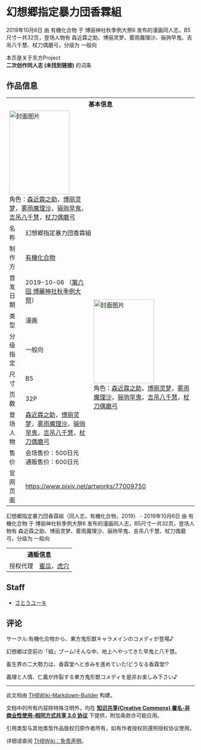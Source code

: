 # 幻想郷指定暴力団香霖組

<!-- source html: G:\repos\THBWiki-Markdown-Builder\THBWikiMarkdown\Temp\main\c\c1\ns0%3A%E5%B9%BB%E6%83%B3%E9%83%B7%E6%8C%87%E5%AE%9A%E6%9A%B4%E5%8A%9B%E5%9B%A3%E9%A6%99%E9%9C%96%E7%B5%84.html -->

2019年10月6日 由 有機化合物 于 博丽神社秋季例大祭6 发布的漫画同人志，B5尺寸一共32页，登场人物有 森近霖之助、博丽灵梦、雾雨魔理沙、骊驹早鬼、吉吊八千慧、杖刀偶磨弓，分级为 一般向

本页是关于东方Project  
 **二次创作同人志 (未找到链接)** 的词条
## 作品信息

<table><tbody><tr><th colspan="3">基本信息</th></tr><tr><td class="cover-artwork-mobile" colspan="2"><a href="./文件-幻想郷指定暴力団香霖組封面.jpg.md" class="image" title="封面图片"><img alt="封面图片" src="https://upload.thwiki.cc/thumb/b/bc/%E5%B9%BB%E6%83%B3%E9%83%B7%E6%8C%87%E5%AE%9A%E6%9A%B4%E5%8A%9B%E5%9B%A3%E9%A6%99%E9%9C%96%E7%B5%84%E5%B0%81%E9%9D%A2.jpg/161px-%E5%B9%BB%E6%83%B3%E9%83%B7%E6%8C%87%E5%AE%9A%E6%9A%B4%E5%8A%9B%E5%9B%A3%E9%A6%99%E9%9C%96%E7%B5%84%E5%B0%81%E9%9D%A2.jpg" decoding="async" loading="lazy" width="161" height="224" srcset="https://upload.thwiki.cc/thumb/b/bc/%E5%B9%BB%E6%83%B3%E9%83%B7%E6%8C%87%E5%AE%9A%E6%9A%B4%E5%8A%9B%E5%9B%A3%E9%A6%99%E9%9C%96%E7%B5%84%E5%B0%81%E9%9D%A2.jpg/242px-%E5%B9%BB%E6%83%B3%E9%83%B7%E6%8C%87%E5%AE%9A%E6%9A%B4%E5%8A%9B%E5%9B%A3%E9%A6%99%E9%9C%96%E7%B5%84%E5%B0%81%E9%9D%A2.jpg 1.5x, https://upload.thwiki.cc/thumb/b/bc/%E5%B9%BB%E6%83%B3%E9%83%B7%E6%8C%87%E5%AE%9A%E6%9A%B4%E5%8A%9B%E5%9B%A3%E9%A6%99%E9%9C%96%E7%B5%84%E5%B0%81%E9%9D%A2.jpg/322px-%E5%B9%BB%E6%83%B3%E9%83%B7%E6%8C%87%E5%AE%9A%E6%9A%B4%E5%8A%9B%E5%9B%A3%E9%A6%99%E9%9C%96%E7%B5%84%E5%B0%81%E9%9D%A2.jpg 2x" data-file-width="800" data-file-height="1112"></a><div class="cover-char">角色：<a href="./森近霖之助.md" title="森近霖之助">森近霖之助</a>，<a href="./博丽灵梦.md" title="博丽灵梦">博丽灵梦</a>，<a href="./雾雨魔理沙.md" title="雾雨魔理沙">雾雨魔理沙</a>，<a href="./骊驹早鬼.md" title="骊驹早鬼">骊驹早鬼</a>，<a href="./吉吊八千慧.md" title="吉吊八千慧">吉吊八千慧</a>，<a href="./杖刀偶磨弓.md" title="杖刀偶磨弓">杖刀偶磨弓</a></div></td>
</tr><tr><td class="label">名称</td><td colspan="2"> 幻想郷指定暴力団香霖組 </td></tr><tr><td class="label">制作方</td><td><a href="./有機化合物.md" title="有機化合物">有機化合物</a></td><td class="cover-artwork" rowspan="8" style="min-width:224px;"><a href="./文件-幻想郷指定暴力団香霖組封面.jpg.md" class="image" title="封面图片"><img alt="封面图片" src="https://upload.thwiki.cc/thumb/b/bc/%E5%B9%BB%E6%83%B3%E9%83%B7%E6%8C%87%E5%AE%9A%E6%9A%B4%E5%8A%9B%E5%9B%A3%E9%A6%99%E9%9C%96%E7%B5%84%E5%B0%81%E9%9D%A2.jpg/161px-%E5%B9%BB%E6%83%B3%E9%83%B7%E6%8C%87%E5%AE%9A%E6%9A%B4%E5%8A%9B%E5%9B%A3%E9%A6%99%E9%9C%96%E7%B5%84%E5%B0%81%E9%9D%A2.jpg" decoding="async" loading="lazy" width="161" height="224" srcset="https://upload.thwiki.cc/thumb/b/bc/%E5%B9%BB%E6%83%B3%E9%83%B7%E6%8C%87%E5%AE%9A%E6%9A%B4%E5%8A%9B%E5%9B%A3%E9%A6%99%E9%9C%96%E7%B5%84%E5%B0%81%E9%9D%A2.jpg/242px-%E5%B9%BB%E6%83%B3%E9%83%B7%E6%8C%87%E5%AE%9A%E6%9A%B4%E5%8A%9B%E5%9B%A3%E9%A6%99%E9%9C%96%E7%B5%84%E5%B0%81%E9%9D%A2.jpg 1.5x, https://upload.thwiki.cc/thumb/b/bc/%E5%B9%BB%E6%83%B3%E9%83%B7%E6%8C%87%E5%AE%9A%E6%9A%B4%E5%8A%9B%E5%9B%A3%E9%A6%99%E9%9C%96%E7%B5%84%E5%B0%81%E9%9D%A2.jpg/322px-%E5%B9%BB%E6%83%B3%E9%83%B7%E6%8C%87%E5%AE%9A%E6%9A%B4%E5%8A%9B%E5%9B%A3%E9%A6%99%E9%9C%96%E7%B5%84%E5%B0%81%E9%9D%A2.jpg 2x" data-file-width="800" data-file-height="1112"></a><div class="cover-char">角色：<a href="./森近霖之助.md" title="森近霖之助">森近霖之助</a>，<a href="./博丽灵梦.md" title="博丽灵梦">博丽灵梦</a>，<a href="./雾雨魔理沙.md" title="雾雨魔理沙">雾雨魔理沙</a>，<a href="./骊驹早鬼.md" title="骊驹早鬼">骊驹早鬼</a>，<a href="./吉吊八千慧.md" title="吉吊八千慧">吉吊八千慧</a>，<a href="./杖刀偶磨弓.md" title="杖刀偶磨弓">杖刀偶磨弓</a></div></td>
</tr><tr><td class="label">首发日期</td><td>2019-10-06&#160;（<a href="/展会作品列表?e=%E5%8D%9A%E4%B8%BD%E7%A5%9E%E7%A4%BE%E7%A7%8B%E5%AD%A3%E4%BE%8B%E5%A4%A7%E7%A5%AD%236">第六回 博麗神社秋季例大祭</a>）</td></tr><tr><td class="label">类型</td><td>漫画</td></tr><tr><td class="label">分级指定</td><td>一般向</td></tr><tr><td class="label">尺寸</td><td>B5</td></tr><tr><td class="label">页数</td><td>32P</td></tr><tr><td class="label">登场人物</td><td><a href="./森近霖之助.md" title="森近霖之助">森近霖之助</a>，<a href="./博丽灵梦.md" title="博丽灵梦">博丽灵梦</a>，<a href="./雾雨魔理沙.md" title="雾雨魔理沙">雾雨魔理沙</a>，<a href="./骊驹早鬼.md" title="骊驹早鬼">骊驹早鬼</a>，<a href="./吉吊八千慧.md" title="吉吊八千慧">吉吊八千慧</a>，<a href="./杖刀偶磨弓.md" title="杖刀偶磨弓">杖刀偶磨弓</a></td></tr><tr><td class="label">售价</td><td>会场售价：500日元<br>通贩售价：600日元</td></tr>
<tr><td class="label">官网页面</td><td colspan="2"><a rel="nofollow" class="external free" href="https://www.pixiv.net/artworks/77009750">https://www.pixiv.net/artworks/77009750</a></td></tr></tbody></table>

幻想郷指定暴力団香霖組（同人志，有機化合物，2019） - 2019年10月6日 由 有機化合物 于 博丽神社秋季例大祭6 发布的漫画同人志，B5尺寸一共32页，登场人物有 森近霖之助、博丽灵梦、雾雨魔理沙、骊驹早鬼、吉吊八千慧、杖刀偶磨弓，分级为 一般向

<table><tbody><tr><th colspan="3">通贩信息</th></tr><tr><td class="label">授权代理</td><td colspan="2"><a rel="nofollow" class="external text" href="https://www.melonbooks.co.jp/detail/detail.php?product_id=566680">蜜瓜</a>，<a rel="nofollow" class="external text" href="https://ec.toranoana.jp/tora_r/ec/item/040030778395">虎穴</a></td></tr></tbody></table>


## Staff
- [さとうユーキ](./さとうユーキ.md)

## 评论
  
サークル:有機化合物から、東方鬼形獣キャラメインのコメディが登場♪  

幻想郷は空前の「組」ブーム!そんな中、地上へやってきた早鬼と八千慧。  

畜生界の二大勢力は、香霖堂へと歩みを進めていた!どうなる香霖堂!?  

義理と人情、仁義が炸裂する東方鬼形獣コメディを是非お楽しみ下さい♪
  
  
  

  





---

此文档由 [THBWiki-Markdown-Builder](https://github.com/Delsin-Yu/THBWiki-Markdown-Builder) 构建。

文档中的所有内容除特殊注明外，均在 [**知识共享(Creative Commons) 署名-非商业性使用-相同方式共享 3.0 协议**](https://creativecommons.org/licenses/by-sa/3.0/deed.zh-hans) 下提供，附加条款亦可能应用。

引用类型与其他类型作品版权归原作者所有，如有作者授权则遵照授权协议使用。

详细请查阅 [THBWiki：免责声明](https://thbwiki.cc/THBWiki:%E5%85%8D%E8%B4%A3%E5%A3%B0%E6%98%8E)。

